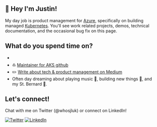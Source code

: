 ## 👋 Hey I'm Justin! 

My day job is product management for [Azure](https://github.com/Azure), specifically on building managed [Kubernetes](https://github.com/kubernetes/kubernetes). You'll see work related projects, demos, technical documentation, and the occasional bug fix on this page.

## What do you spend time on?

- 
- :boat: [Maintainer for AKS github](https://github.com/Azure/AKS)
- :pencil2: [Write about tech & product management on Medium](https://medium.com/@justinluk)
- Often day dreaming about playing music :musical_note:, building new things :hammer:, and my St. Bernard :dog:.

## Let's connect!

Chat with me on Twitter (@whosjluk) or connect on LinkedIn!
<p align="left">
	<a href="https://twitter.com/whosjluk"><img src="https://img.shields.io/twitter/follow/whosjluk?label=Twitter&style=social" alt="Twitter"></a>
	<a href="https://www.linkedin.com/in/lukjustin"><img src="https://img.shields.io/badge/LinkedIn--_.svg?style=social&logo=linkedin" alt="LinkedIn"></a>
</p>

<!--
**jluk/jluk** is a ✨ _special_ ✨ repository because its `README.md` (this file) appears on your GitHub profile.

Here are some ideas to get you started:

- 🔭 I’m currently working on ...
- 🌱 I’m currently learning ...
- 👯 I’m looking to collaborate on ...
- 🤔 I’m looking for help with ...
- 💬 Ask me about ...
- 📫 How to reach me: ...
- 😄 Pronouns: ...
- ⚡ Fun fact: ...
-->
